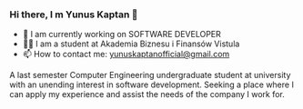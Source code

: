 ### Hi there, I m Yunus Kaptan 👋


- 🔭 I am currently working on SOFTWARE DEVELOPER
- 👨‍🎓 I am a student at Akademia Biznesu i Finansów Vistula
- 📫 How to contact me: yunuskaptanofficial@gmail.com

A last semester Computer Engineering undergraduate student at
university with an unending interest in software development.
Seeking a place where I can apply my experience and assist the
needs of the company I work for.


















